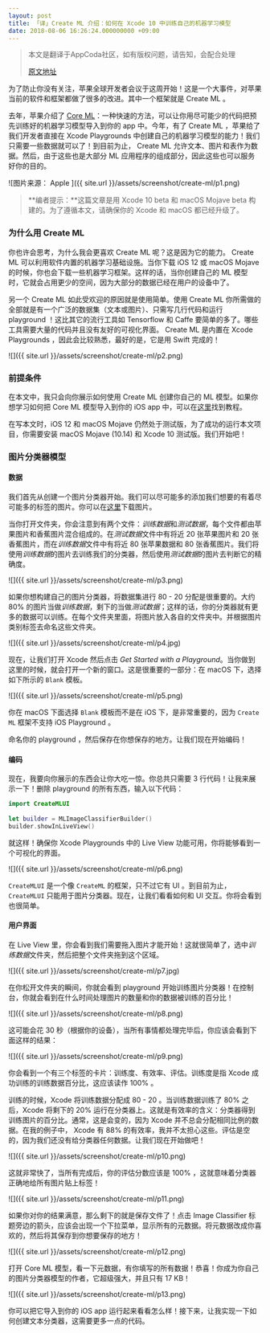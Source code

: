```yaml
---
layout: post
title: 「译」Create ML 介绍：如何在 Xcode 10 中训练自己的机器学习模型
date: 2018-08-06 16:26:24.000000000 +09:00
---
```


> 本文是翻译于AppCoda社区，如有版权问题，请告知，会配合处理
> 
>  [原文地址](https://www.appcoda.com/create-ml/)


为了防止你没有关注，苹果全球开发者会议于这周开始！这是一个大事件，对苹果当前的软件和框架都做了很多的改进。其中一个框架就是 Create ML 。

去年，苹果介绍了 [Core ML](https://developer.apple.com/documentation/coreml)：一种快速的方法，可以让你用尽可能少的代码把预先训练好的机器学习模型导入到你的 app 中。今年，有了 Create ML ，苹果给了我们开发者直接在 Xcode Playgrounds 中创建自己的机器学习模型的能力！我们只需要一些数据就可以了！到目前为止， Create ML 允许文本、图片和表作为数据。然后，由于这些也是大部分 ML 应用程序的组成部分，因此这些也可以服务好你的目的。

![图片来源： Apple ]({{  site.url  }}/assets/screenshot/create-ml/p1.png)

> **编者提示：**这篇文章是用 Xcode 10 beta 和 macOS Mojave beta 构建的。为了遵循本文，请确保你的 Xcode 和 macOS 都已经升级了。


### 为什么用 Create ML
你也许会思考，为什么我会更喜欢 Create ML 呢？这是因为它的能力。 Create ML 可以利用软件内置的机器学习基础设施。当你下载  iOS 12 或 macOS Mojave 的时候，你也会下载一些机器学习框架。这样的话，当你创建自己的 ML 模型时，它就会占用更少的空间，因为大部分的数据已经在用户的设备中了。

另一个 Create ML 如此受欢迎的原因就是使用简单。使用 Create ML 你所需做的全部就是有一个广泛的数据集（文本或图片）、只需写几行代码和运行 playground ！这比其它的流行工具如 Tensorflow 和 Caffe 要简单的多了。哪些工具需要大量的代码并且没有友好的可视化界面。 Create ML 是内置在 Xcode Playgrounds ，因此会比较熟悉，最好的是，它是用 Swift 完成的！

![]({{  site.url  }}/assets/screenshot/create-ml/p2.png)

### 前提条件
在本文中，我只会向你展示如何使用 Create ML 创建你自己的 ML 模型。如果你想学习如何把 Core ML 模型导入到你的 iOS app 中，可以在[这里](https://emptywalker.github.io/2018/07/introduction-core-ml/)找到教程。

在写本文时，iOS 12 和 macOS Mojave 仍然处于测试版，为了成功的运行本文项目，你需要安装 macOS Mojave (10.14) 和 Xcode 10 测试版。我们开始吧！

### 图片分类器模型

#### 数据
我们首先从创建一个图片分类器开始。我们可以尽可能多的添加我们想要的有着尽可能多的标签的图片。你可以在[这里](https://github.com/appcoda/CreateMLQuickDemo/raw/master/resources/FruitImages.zip)下载图片。

当你打开文件夹，你会注意到有两个文件：*训练数据*和*测试数据*，每个文件都由苹果图片和香蕉图片混合组成的。在*测试数据*文件中有将近 20 张苹果图片和 20 张香蕉图片，而在*训练数据*文件中有将近 80 张苹果数据和 80 张香蕉图片。我们将使用*训练数据*的图片去训练我们的分类器，然后使用*测试数据*的图片去判断它的精确度。

![]({{  site.url  }}/assets/screenshot/create-ml/p3.png)

如果你想构建自己的图片分类器，将数据集进行 80 - 20 分配是很重要的。大约 80% 的图片当做*训练数据*，剩下的当做*测试数据*；这样的话，你的分类器就有更多的数据可以训练。在每个文件夹里面，将图片放入各自的文件夹中。并根据图片类别标签去命名这些文件夹。

![]({{  site.url  }}/assets/screenshot/create-ml/p4.jpg)

现在，让我们打开 Xcode 然后点击 *Get Started with a Playground*。当你做到这里的时候，就会打开一个新的窗口。这是很重要的一部分：在 macOS 下，选择如下所示的 `Blank` 模板。

![]({{  site.url  }}/assets/screenshot/create-ml/p5.png)

你在 macOS 下面选择 `Blank` 模板而不是在 iOS 下，是非常重要的，因为 `Create ML` 框架不支持 iOS Playground 。

命名你的 playground ，然后保存在你想保存的地方。让我们现在开始编码！

#### 编码
现在，我要向你展示的东西会让你大吃一惊。你总共只需要 3 行代码！让我来展示一下！删除 playground 的所有东西，输入以下代码：

```swift
import CreateMLUI
 
let builder = MLImageClassifierBuilder()
builder.showInLiveView()
```
就这样！确保你 Xcode Playgrounds 中的 Live View 功能可用，你将能够看到一个可视化的界面。

![]({{  site.url  }}/assets/screenshot/create-ml/p6.png)

`CreateMLUI` 是一个像 `CreateML` 的框架，只不过它有 UI 。到目前为止， `CreateMLUI` 只能用于图片分类器。现在，让我们看看如何和 UI 交互。你将会看到也很简单。

#### 用户界面
在 Live View 里，你会看到我们需要拖入图片才能开始！这就很简单了，选中*训练数据*文件夹，然后把整个文件夹拖到这个区域。

![]({{  site.url  }}/assets/screenshot/create-ml/p7.jpg)

在你松开文件夹的瞬间，你就会看到 playground 开始训练图片分类器！在控制台，你就会看到在什么时间处理图片的数量和你的数据被训练的百分比！

![]({{  site.url  }}/assets/screenshot/create-ml/p8.png)

这可能会花 30 秒（根据你的设备），当所有事情都处理完毕后，你应该会看到下面这样的结果：

![]({{  site.url  }}/assets/screenshot/create-ml/p9.png)

你会看到一个有三个标签的卡片：训练度、有效率、评估。训练度是指 Xcode 成功训练的训练数据百分比，这应该读作 100% 。

训练的时候，Xcode 将训练数据分配成 80 - 20 。当训练数据训练了 80% 之后，Xcode 将剩下的 20% 运行在分类器上。这就是有效率的含义：分类器得到训练图片的百分比。通常，这是会变的，因为 Xcode 并不总会分配相同比例的数据。在我的例子中， Xcode 有 88% 的有效率，我并不太担心这些。评估是空的，因为我们还没有给分类器任何数据。让我们现在开始做吧！

![]({{  site.url  }}/assets/screenshot/create-ml/p10.png)

这就非常快了，当所有完成后，你的评估分数应该是 100% ，这就意味着分类器正确地给所有图片贴上标签！

![]({{  site.url  }}/assets/screenshot/create-ml/p11.png)

如果你对你的结果满意，那么剩下的就是保存文件了！点击 Image Classifier 标题旁边的箭头，应该会出现一个下拉菜单，显示所有的元数据。将元数据改成你喜欢的，然后将其保存到你想要保存的地方！

![]({{  site.url  }}/assets/screenshot/create-ml/p12.png)

打开 Core ML 模型，看一下元数据，有你填写的所有数据！恭喜！你成为你自己的图片分类器模型的作者，它超级强大，并且只有 17 KB！

![]({{  site.url  }}/assets/screenshot/create-ml/p13.png)

你可以把它导入到你的 iOS app 运行起来看看怎么样！接下来，让我实现一下如何创建文本分类器，这需要更多一点的代码。